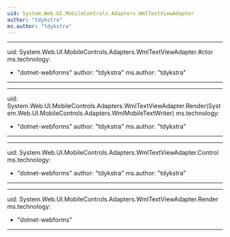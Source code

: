 ```yaml
---
uid: System.Web.UI.MobileControls.Adapters.WmlTextViewAdapter
author: "tdykstra"
ms.author: "tdykstra"
---
```


---
uid: System.Web.UI.MobileControls.Adapters.WmlTextViewAdapter.#ctor
ms.technology: 
  - "dotnet-webforms"
author: "tdykstra"
ms.author: "tdykstra"
---

---
uid: System.Web.UI.MobileControls.Adapters.WmlTextViewAdapter.Render(System.Web.UI.MobileControls.Adapters.WmlMobileTextWriter)
ms.technology: 
  - "dotnet-webforms"
author: "tdykstra"
ms.author: "tdykstra"
---

---
uid: System.Web.UI.MobileControls.Adapters.WmlTextViewAdapter.Control
ms.technology: 
  - "dotnet-webforms"
author: "tdykstra"
ms.author: "tdykstra"
---

---
uid: System.Web.UI.MobileControls.Adapters.WmlTextViewAdapter.Render
ms.technology: 
  - "dotnet-webforms"
---
